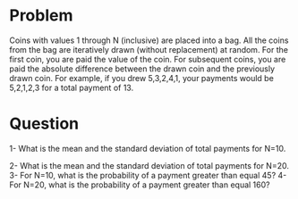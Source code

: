 # Problem
Coins with values 1 through N (inclusive) are placed into a bag. All the coins from the bag are iteratively drawn (without replacement) at 
random. For the first coin, you are paid the value of the coin. For subsequent coins, you are paid the absolute difference between 
the drawn coin and the previously drawn coin. For example, if you drew 5,3,2,4,1, your payments would be 5,2,1,2,3 for a total payment of 13. 
# Question
1- What is the mean and the standard deviation of total payments for N=10.

2- What is the mean and the standard deviation of total payments for N=20.
3- For N=10, what is the probability of a payment greater than equal 45?
4- For N=20, what is the probability of a payment greater than equal 160?
